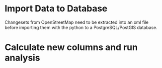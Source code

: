# Import Data to Database
Changesets from OpenStreetMap need to be extracted into an xml file before importing them with the python to a PostgreSQL/PostGIS database.

# Calculate new columns and run analysis
